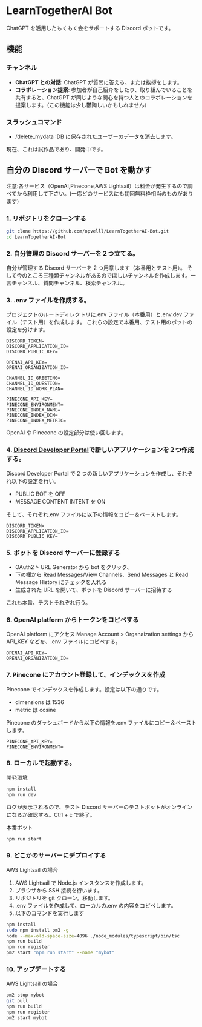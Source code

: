 # LearnTogetherAI Bot

ChatGPT を活用したもくもく会をサポートする Discord ボットです。

## 機能

### チャンネル

- **ChatGPT との対話**: ChatGPT が質問に答える、または挨拶をします。
- **コラボレーション提案**: 参加者が自己紹介をしたり、取り組んでいることを共有すると、ChatGPT が同じような関心を持つ人とのコラボレーションを提案します。（この機能は少し鬱陶しいかもしれません）

### スラッシュコマンド

- /delete_mydata :DB に保存されたユーザーのデータを消去します。

現在、これは試作品であり、開発中です。

## 自分の Discord サーバーで Bot を動かす

注意:各サービス（OpenAI,Pinecone,AWS Lightsail）は料金が発生するので調べてから利用して下さい。(一応どのサービスにも初回無料枠相当のものがあります)

### 1. リポジトリをクローンする

```sh
git clone https://github.com/opvelll/LearnTogetherAI-Bot.git
cd LearnTogetherAI-Bot
```

### 2. 自分管理の Discord サーバーを２つ立てる。

自分が管理する Discord サーバーを 2 つ用意します（本番用とテスト用）。
そして今のところ三種類チャンネルがあるのでほしいチャンネルを作成します。一言チャンネル、質問チャンネル、検索チャンネル。

### 3. .env ファイルを作成する。

プロジェクトのルートディレクトリに.env ファイル（本番用）と.env.dev ファイル（テスト用）を作成します。
これらの設定で本番用、テスト用のボットの設定を分けます。

```env
DISCORD_TOKEN=
DISCORD_APPLICATION_ID=
DISCORD_PUBLIC_KEY=

OPENAI_API_KEY=
OPENAI_ORGANIZATION_ID=

CHANNEL_ID_GREETING=
CHANNEL_ID_QUESTION=
CHANNEL_ID_WORK_PLAN=

PINECONE_API_KEY=
PINECONE_ENVIRONMENT=
PINECONE_INDEX_NAME=
PINECONE_INDEX_DIM=
PINECONE_INDEX_METRIC=
```

OpenAI や Pinecone の設定部分は使い回します。

### 4. [Discord Developer Portal](https://discord.com/developers/applications)で新しいアプリケーションを２つ作成する。

Discord Developer Portal で 2 つの新しいアプリケーションを作成し、それぞれ以下の設定を行い。

- PUBLIC BOT を OFF
- MESSAGE CONTENT INTENT を ON

そして、それぞれ.env ファイルに以下の情報をコピー＆ペーストします。

```env
DISCORD_TOKEN=
DISCORD_APPLICATION_ID=
DISCORD_PUBLIC_KEY=
```

### 5. ボットを Discord サーバーに登録する

- OAuth2 > URL Generator から bot をクリック、
- 下の欄から Read Messages/View Channels、Send Messages と Read Message History にチェックを入れる
- 生成された URL を開いて、ボットを Discord サーバーに招待する

これも本番、テストそれぞれ行う。

### 6. OpenAI platform からトークンをコピペする

OpenAI platform にアクセス Manage Account > Organaization settings から API_KEY などを、.env ファイルにコピペする。

```env
OPENAI_API_KEY=
OPENAI_ORGANIZATION_ID=
```

### 7. Pinecone にアカウント登録して、インデックスを作成

Pinecone でインデックスを作成します。設定は以下の通りです。

- dimensions は 1536
- metric は cosine

Pinecone のダッシュボードから以下の情報を.env ファイルにコピー＆ペーストします。

```env
PINECONE_API_KEY=
PINECONE_ENVIRONMENT=
```

### 8. ローカルで起動する。

開発環境

```sh
npm install
npm run dev
```

ログが表示されるので、テスト Discord サーバーのテストボットがオンラインになるか確認する。Ctrl + c で終了。

本番ボット

```sh
npm run start
```

### 9. どこかのサーバーにデプロイする

AWS Lightsail の場合

1. AWS Lightsail で Node.js インスタンスを作成します。
2. ブラウザから SSH 接続を行います。
3. リポジトリを git クローン。移動します。
4. .env ファイルを作成して、ローカルの.env の内容をコピペします。
5. 以下のコマンドを実行します

```sh
npm install
sudo npm install pm2 -g
node --max-old-space-size=4096 ./node_modules/typescript/bin/tsc
npm run build
npm run register
pm2 start "npm run start" --name "mybot"
```

### 10. アップデートする

AWS Lightsail の場合

```sh
pm2 stop mybot
git pull
npm run build
npm run register
pm2 start mybot
```
